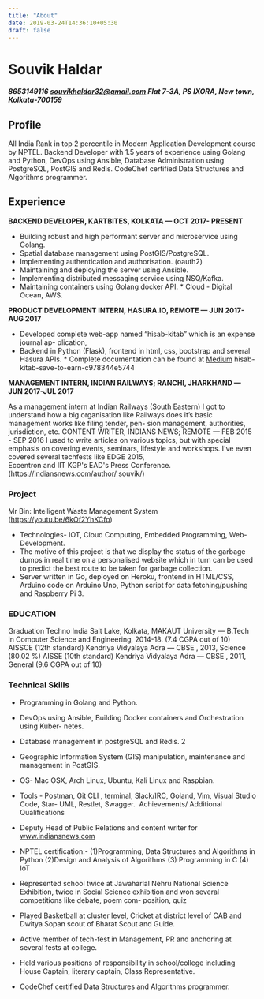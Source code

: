 ```yaml
---
title: "About"
date: 2019-03-24T14:36:10+05:30
draft: false
---
```


# Souvik Haldar
##### 8653149116 souvikhaldar32@gmail.com Flat 7-3A, PS IXORA, New town, Kolkata-700159

## Profile
All India Rank in top 2 percentile in Modern Application Development course by NPTEL. Backend Developer with 1.5 years of experience using Golang and Python, DevOps using Ansible, Database Administration using PostgreSQL, PostGIS and Redis. CodeChef certified Data Structures and Algorithms programmer.

## Experience
**BACKEND DEVELOPER, KARTBITES, KOLKATA — OCT 2017- PRESENT**

* Building robust and high performant server and microservice using Golang.
* Spatial database management using PostGIS/PostgreSQL.
* Implementing authentication and authorisation. (oauth2)
* Maintaining and deploying the server using Ansible.
* Implementing distributed messaging service using NSQ/Kafka.
* Maintaining containers using Golang docker API. * Cloud - Digital Ocean, AWS.

**PRODUCT DEVELOPMENT INTERN, HASURA.IO, REMOTE — JUN 2017-AUG 2017**

* Developed complete web-app named “hisab-kitab” which is an expense journal ap- plication,
* Backend in Python (Flask), frontend in html, css, bootstrap and several Hasura APIs. * Complete documentation can be found at [Medium](https://medium.com/@souvikhaldar32/)
hisab-kitab-save-to-earn-c978344e5744

**MANAGEMENT INTERN, INDIAN RAILWAYS; RANCHI, JHARKHAND — JUN 2017-JUL 2017**

As a management intern at Indian Railways (South Eastern) I got to understand how a big organisation like Railways does it’s basic management works like filing tender, pen- sion management, authorities, jurisdiction, etc.
CONTENT WRITER, INDIANS NEWS; REMOTE — FEB 2015 - SEP 2016
I used to write articles on various topics, but with special emphasis on covering events, seminars, lifestyle and workshops. I've even covered several techfests like EDGE 2015,     
 Eccentron and IIT KGP's EAD's Press Conference. (https://indiansnews.com/author/
souvik/)

### Project
Mr Bin: Intelligent Waste Management System (https://youtu.be/6kOf2YhKCfo)
* Technologies- IOT, Cloud Computing, Embedded Programming, Web-Development.
* The motive of this project is that we display the status of the garbage dumps in real time on a personalised website which in turn can be used to predict the best route to be taken for garbage collection.
* Server written in Go, deployed on Heroku, frontend in HTML/CSS, Arduino code on Arduino Uno, Python script for data fetching/pushing and Raspberry Pi 3.  

### EDUCATION
Graduation
Techno India Salt Lake, Kolkata, MAKAUT University — B.Tech in Computer Science and Engineering, 2014-18. (7.4 CGPA out of 10)
AISSCE (12th standard)
Kendriya Vidyalaya Adra — CBSE , 2013, Science (80.02 %)
AISSE (10th standard)
Kendriya Vidyalaya Adra — CBSE , 2011, General (9.6 CGPA out of 10)

### Technical Skills
* Programming in Golang and Python.
* DevOps using Ansible, Building Docker containers and Orchestration using Kuber-
netes.
* Database management in postgreSQL and Redis.
2
   
* Geographic Information System (GIS) manipulation, maintenance and management in PostGIS.
* OS- Mac OSX, Arch Linux, Ubuntu, Kali Linux and Raspbian.
* Tools - Postman, Git CLI , terminal, Slack/IRC, Goland, Vim, Visual Studio Code, Star-
UML, Restlet, Swagger. 
Achievements/ Additional Qualifications
* Deputy Head of Public Relations and content writer for www.indiansnews.com
* NPTEL certification:- (1)Programming, Data Structures and Algorithms in Python
(2)Design and Analysis of Algorithms (3) Programming in C (4) IoT
* Represented school twice at Jawaharlal Nehru National Science Exhibition, twice in Social Science exhibition and won several competitions like debate, poem com- position, quiz
* Played Basketball at cluster level, Cricket at district level of CAB and Dwitya Sopan scout of Bharat Scout and Guide.
* Active member of tech-fest in Management, PR and anchoring at several fests at college.
* Held various positions of responsibility in school/college including House Captain, literary captain, Class Representative.
* CodeChef certified Data Structures and Algorithms programmer.